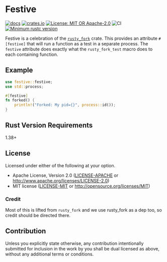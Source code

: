 # Festive

[![docs](https://docs.rs/literally/badge.svg)](https://docs.rs/festive)
[![crates.io](https://img.shields.io/crates/v/festive.svg)](https://crates.io/crates/festive)
[![License: MIT OR Apache-2.0](https://img.shields.io/crates/l/clippy.svg)](#license)
![CI](https://github.com/estk/festive/workflows/CI/badge.svg)
[![Minimum rustc version](https://img.shields.io/badge/rustc-1.38+-green.svg)](https://github.com/estk/festive#rust-version-requirements)

Festive is a celebration of the [`rusty_fork`](https://crates.io/crates/rusty-fork) crate. This provides an attribute `#[festive]` that will run a function as a test in a separate process. The `festive` attribute does exactly what the `rusty_fork_test` macro does to each containing function.

## Example

```rust
use festive::festive;
use std::process;

#[festive]
fn forked() {
    println!("Forked: My pid={}", process::id());
}
```

## Rust Version Requirements

1.38+

## License

Licensed under either of the following at your option.

- Apache License, Version 2.0 ([LICENSE-APACHE](LICENSE-APACHE) or http://www.apache.org/licenses/LICENSE-2.0)
- MIT license ([LICENSE-MIT](LICENSE-MIT) or http://opensource.org/licenses/MIT)

### Credit

Most of this is lifted from `rusty_fork` and we use rusty_fork as a dep too, so credit should be directed there.

## Contribution

Unless you explicitly state otherwise, any contribution intentionally submitted
for inclusion in the work by you shall be dual licensed as above, without any
additional terms or conditions.
